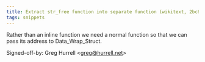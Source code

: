 ```yaml
---
title: Extract str_free function into separate function (wikitext, 2bc8593)
tags: snippets
---
```


Rather than an inline function we need a normal function so that we can pass its address to Data_Wrap_Struct.

Signed-off-by: Greg Hurrell &lt;greg@hurrell.net&gt;
